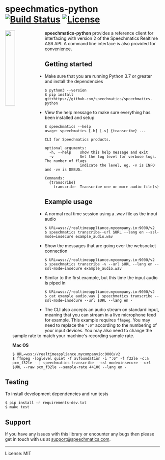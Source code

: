# speechmatics-python &ensp; [![Build Status](https://travis-ci.org/speechmatics/speechmatics-python.svg?branch=master)](https://travis-ci.org/speechmatics/speechmatics-python) [![License](https://img.shields.io/badge/license-MIT-yellow.svg)](https://github.com/speechmatics/speechmatics-python/blob/master/LICENSE.txt)

<a href="https://www.speechmatics.com/"><img src="https://speechmatics.github.io/speechmatics-python/_static/logo.png" width="25%" align="left"></a>

**speechmatics-python** provides a reference client for interfacing with version 2 of the Speechmatics Realtime ASR API. A command line interface is also provided for convenience.

## Getting started

- Make sure that you are running Python 3.7 or greater and install the dependencies

   ```shell
   $ python3 --version
   $ pip install git+https://github.com/speechmatics/speechmatics-python
   ```

- View the help message to make sure everything has been installed and setup

   ```shell
   $ speechmatics --help
   usage: speechmatics [-h] [-v] {transcribe} ...

   CLI for Speechmatics products.

   optional arguments:
     -h, --help    show this help message and exit
     -v            Set the log level for verbose logs. The number of flags
                   indicate the level, eg. -v is INFO and -vv is DEBUG.

   Commands:
     {transcribe}
       transcribe  Transcribe one or more audio file(s)
   ```

## Example usage

- A normal real time session using a .wav file as the input audio

   ```shell
   $ URL=wss://realtimeappliance.mycompany.io:9000/v2
   $ speechmatics transcribe--url $URL --lang en --ssl-mode=insecure example_audio.wav
   ```

- Show the messages that are going over the websocket connection

   ```shell
   $ URL=wss://realtimeappliance.mycompany.io:9000/v2
   $ speechmatics transcribe -v --url $URL --lang en --ssl-mode=insecure example_audio.wav
   ```

- Similar to the first example, but this time the input audio is piped in

   ```shell
   $ URL=wss://realtimeappliance.mycompany.io:9000/v2
   $ cat example_audio.wav | speechmatics transcribe --ssl-mode=insecure --url $URL --lang en -
   ```

- The CLI also accepts an audio stream on standard input, meaning that you can stream in a live microphone feed for example.
   This example requires `ffmpeg`. You may need to replace the `":0"` according to the numbering of your input devices.
   You may also need to change the sample rate to match your machine's recording sample rate.

   **Mac OS**

   ```shell
   $ URL=wss://realtimeappliance.mycompanyio:9000/v2
   $ ffmpeg -loglevel quiet -f avfoundation -i ":0" -f f32le -c:a pcm_f32le - | speechmatics transcribe --ssl-mode=insecure --url $URL --raw pcm_f32le --sample-rate 44100 --lang en -
   ```

## Testing

To install development dependencies and run tests

```shell
$ pip install -r requirements-dev.txt
$ make test
```

## Support

If you have any issues with this library or encounter any bugs then please get in touch with us at support@speechmatics.com.

---

License: MIT
